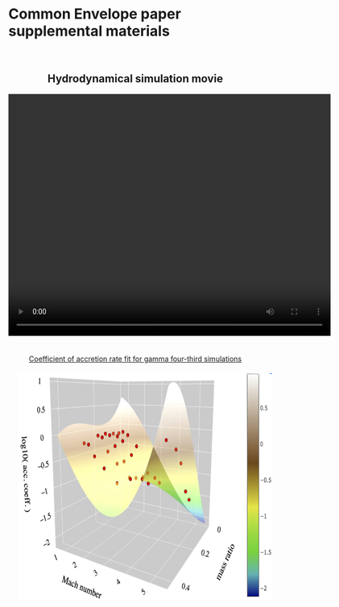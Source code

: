 # Common Envelope paper supplemental materials


<br>
<center>
<h2>
Hydrodynamical simulation movie
</h2>
<video width="640" height="480" controls>
<source src="hydro_sim_q0pt1_erho0pt47_movie.mp4" type="video/mp4">
</video>
</center>
<br>
<br>

<center>
<a {font-size: 120px} href="logmdot3_fit_to_runs_g43.html">Coefficient of accretion rate fit for gamma four-third simulations</a>
<br>
<a href="logmdot3_fit_to_runs_g43.html"><img src="logmdot_order3_g43.jpg" alt="C_a g43" style="float:left;width:525px;height:450px;border-radius:0%;margin: 20px 20px", align="middle">
</center>

